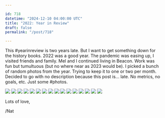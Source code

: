 ```yaml
---

id: 718
datetime: "2024-12-10 04:00:00 UTC"
title: "2022: Year in Review"
draft: false
permalink: "/post/718"

---
```


This #yearinreview is two years late. But I want to get something down for the history books. 2022 was a good year. The pandemic was easing up, I visited friends and family. Mel and I continued living in Beacon. Work was fun but tumultuous (but no where near as 2023 would be). I picked a bunch of random photos from the year. Trying to keep it to one or two per month. Decided to go with no description because this post is... late. No metrics, no goals, etc. Just some #photos.

[![](https://icco.imgix.net/photos/2024/0J50YER307VSP.jpg?w=500)](https://icco.imgix.net/photos/2024/0J50YER307VSP.jpg) [![](https://icco.imgix.net/photos/2024/0J50YDKN87R1N.jpg?w=500)](https://icco.imgix.net/photos/2024/0J50YDKN87R1N.jpg) [![](https://icco.imgix.net/photos/2024/0J50YDH747T34.jpg?w=500)](https://icco.imgix.net/photos/2024/0J50YDH747T34.jpg) [![](https://icco.imgix.net/photos/2024/0J50YENM87T6J.jpg?w=500)](https://icco.imgix.net/photos/2024/0J50YENM87T6J.jpg) [![](https://icco.imgix.net/photos/2024/0J50YEKT87S2X.jpg?w=500)](https://icco.imgix.net/photos/2024/0J50YEKT87S2X.jpg) [![](https://icco.imgix.net/photos/2024/0J50YEHPR7SPH.jpg?w=500)](https://icco.imgix.net/photos/2024/0J50YEHPR7SPH.jpg) [![](https://icco.imgix.net/photos/2024/0J50YEFQW7S6G.jpg?w=500)](https://icco.imgix.net/photos/2024/0J50YEFQW7S6G.jpg) [![](https://icco.imgix.net/photos/2024/0J50YEDJ47TRK.jpg?w=500)](https://icco.imgix.net/photos/2024/0J50YEDJ47TRK.jpg) [![](https://icco.imgix.net/photos/2024/0J50YEBKM7RQP.jpg?w=500)](https://icco.imgix.net/photos/2024/0J50YEBKM7RQP.jpg) [![](https://icco.imgix.net/photos/2024/0J50YE9RG7TP9.jpg?w=500)](https://icco.imgix.net/photos/2024/0J50YE9RG7TP9.jpg) [![](https://icco.imgix.net/photos/2024/0J50YE7D87VBV.jpg?w=500)](https://icco.imgix.net/photos/2024/0J50YE7D87VBV.jpg) [![](https://icco.imgix.net/photos/2024/0J50YE5N07VAV.jpg?w=500)](https://icco.imgix.net/photos/2024/0J50YE5N07VAV.jpg) [![](https://icco.imgix.net/photos/2024/0J50YE46R7VW4.jpg?w=500)](https://icco.imgix.net/photos/2024/0J50YE46R7VW4.jpg) [![](https://icco.imgix.net/photos/2024/0J50YDZ987VN4.jpg?w=500)](https://icco.imgix.net/photos/2024/0J50YDZ987VN4.jpg) [![](https://icco.imgix.net/photos/2024/0J50YDX6M7VYW.jpg?w=500)](https://icco.imgix.net/photos/2024/0J50YDX6M7VYW.jpg) [![](https://icco.imgix.net/photos/2024/0J50YDV5C7R5N.jpg?w=500)](https://icco.imgix.net/photos/2024/0J50YDV5C7R5N.jpg)


Lots of love,

/Nat

